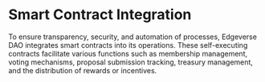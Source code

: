 # Smart Contract Integration

To ensure transparency, security, and automation of processes, Edgeverse DAO integrates smart contracts into its operations. These self-executing contracts facilitate various functions such as membership management, voting mechanisms, proposal submission tracking, treasury management, and the distribution of rewards or incentives.
